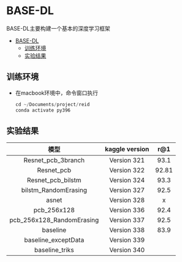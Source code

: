 
# BASE-DL

BASE-DL主要构建一个基本的深度学习框架

- [BASE-DL](#base-dl)
  - [训练环境](#训练环境)
  - [实验结果](#实验结果)


## 训练环境  

- 在macbook环境中，命令窗口执行

    ```python 
    cd ~/Documents/project/reid
    conda activate py396
    ```

## 实验结果

|           模型            | kaggle version |  r@1  |
| :-----------------------: | :------------: | :---: |
|    Resnet_pcb_3branch     |  Version 321   | 93.1  |
|        Resnet_pcb         |  Version 322   | 92.81 |
|     Resnet_pcb_bilstm     |  Version 324   | 93.3  |
|   bilstm_RandomErasing    |  Version 327   | 92.5  |
|           asnet           |  Version 328   |   x   |
|        pcb_256x128        |  Version 336   | 92.4  |
| pcb_256x128_RandomErasing |  Version 337   | 92.5  |
|         baseline          |  Version 338   |  83.9     |
|         baseline_exceptData          |  Version 339   |       |
|         baseline_triks          |  Version 340   |       |




    
